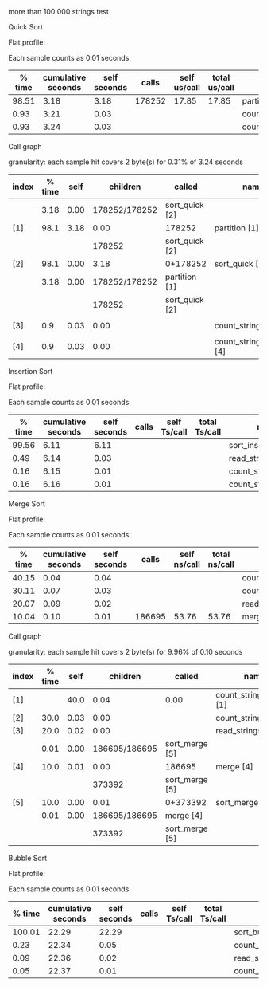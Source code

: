 more than 100 000 strings test

Quick Sort

Flat  profile:


Each sample counts as 0.01 seconds.

  % time | cumulative seconds | self seconds | calls | self us/call | total us/call | name 
------ | ------ | ------ | ------ | ------ | ------ | ------ 
 98.51 |  3.18 |  3.18 |  178252 |  17.85 |  17.85 |  partition 
 0.93 |  3.21 |  0.03 |  |  |  |  count_strings 
 0.93 |  3.24 |  0.03 |  |  |  |  count_strings_length 


Call graph


granularity: each sample hit covers 2 byte(s) for 0.31% of 3.24 seconds


 index | % time | self | children | called | name 
------ | ------ | ------ | ------ | ------ | ------ 
 |  | 3.18  |  0.00 |  178252/178252 |  sort_quick  [2]
 [1] |  98.1 |  3.18 |  0.00 |  178252 |  partition  [1]
 |  |  |  |  178252 |  sort_quick  [2]
 [2] |  98.1 |  0.00 |  3.18 |  0+178252 |  sort_quick  [2]
 |  |  3.18 |  0.00 |  178252/178252 |  partition  [1]
 |  |  |  |  178252 |  sort_quick  [2]
 |  |  |  |  |  <spontaneous>  
 [3] | 0.9 |  0.03 |  0.00 | | count_strings  [3]
 |  |  |  |  |  <spontaneous>  
 [4] |  0.9 |  0.03 |  0.00 |  |count_strings_length  [4]
 
 
 Insertion Sort
 
 Flat  profile:


Each sample counts as 0.01 seconds.

  % time | cumulative seconds | self seconds | calls | self Ts/call | total Ts/call | name 
------ | ------ | ------ | ------ | ------ | ------ | ------ 
 99.56 |  6.11 |  6.11 |  |  |  |  sort_insertion 
 0.49 |  6.14 |  0.03 |  |  |  |  read_strings 
 0.16 |  6.15 |  0.01 |  |  |  |  count_strings 
 0.16 |  6.16 |  0.01 |  |  |  |  count_strings_length 
 
 
 Merge Sort
 
 Flat  profile:


Each sample counts as 0.01 seconds.

  % time | cumulative seconds | self seconds | calls | self ns/call | total ns/call | name 
------ | ------ | ------ | ------ | ------ | ------ | ------ 
 40.15 |  0.04 |  0.04 |  |  |  |  count_strings_length 
 30.11 |  0.07 |  0.03 |  |  |  |  count_strings 
 20.07 |  0.09 |  0.02 |  |  |  |  read_strings 
 10.04 |  0.10 |  0.01 |  186695 |  53.76 |  53.76 |  merge 


Call graph


granularity: each sample hit covers 2 byte(s) for 9.96% of 0.10 seconds


 index | % time | self | children | called | name <spontaneous> 
------ | ------ | ------ | ------ | ------ | ------ 
 [1] |  |  40.0 |  0.04 |  0.00 |  count_strings_length  [1]
 [2]  |  30.0 |  0.03 |  0.00 | |  count_strings  [2]
 [3]  |  20.0 |  0.02 |  0.00 | | read_strings  [3]
 |  |  0.01 |  0.00 |  186695/186695 |  sort_merge  [5]
 [4] |  10.0 |  0.01 |  0.00 |  186695 |  merge  [4]
 |  |  |  |  373392 |  sort_merge  [5]
 [5] |  10.0 |  0.00 |  0.01 |  0+373392 |  sort_merge  [5]
 |  |  0.01 |  0.00 |  186695/186695 |  merge  [4]
 |  |  |  |  373392 |  sort_merge  [5]


Bubble Sort

Flat  profile:

Each sample counts as 0.01 seconds.

  % time | cumulative seconds | self seconds | calls | self Ts/call | total Ts/call | name 
------ | ------ | ------ | ------ | ------ | ------ | ------ 
 100.01 |  22.29 |  22.29 |  |  |  |  sort_bubble 
 0.23 |  22.34 |  0.05 |  |  |  |  count_strings_length 
 0.09 |  22.36 |  0.02 |  |  |  |  read_strings 
 0.05 |  22.37 |  0.01 |  |  |  |  count_strings 
